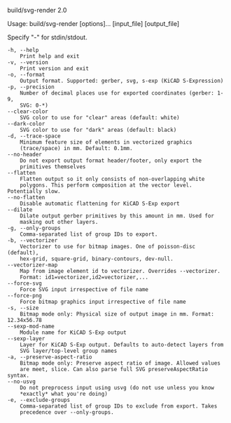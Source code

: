 build/svg-render 2.0

Usage: build/svg-render [options]... [input_file] [output_file]

Specify "-" for stdin/stdout.

    -h, --help
        Print help and exit
    -v, --version
        Print version and exit
    -o, --format
        Output format. Supported: gerber, svg, s-exp (KiCAD S-Expression)
    -p, --precision
        Number of decimal places use for exported coordinates (gerber: 1-9,
        SVG: 0-*)
    --clear-color
        SVG color to use for "clear" areas (default: white)
    --dark-color
        SVG color to use for "dark" areas (default: black)
    -d, --trace-space
        Minimum feature size of elements in vectorized graphics
        (trace/space) in mm. Default: 0.1mm.
    --no-header
        Do not export output format header/footer, only export the
        primitives themselves
    --flatten
        Flatten output so it only consists of non-overlapping white
        polygons. This perform composition at the vector level. Potentially slow.
    --no-flatten
        Disable automatic flattening for KiCAD S-Exp export
    --dilate
        Dilate output gerber primitives by this amount in mm. Used for
        masking out other layers.
    -g, --only-groups
        Comma-separated list of group IDs to export.
    -b, --vectorizer
        Vectorizer to use for bitmap images. One of poisson-disc (default),
        hex-grid, square-grid, binary-contours, dev-null.
    --vectorizer-map
        Map from image element id to vectorizer. Overrides --vectorizer.
        Format: id1=vectorizer,id2=vectorizer,...
    --force-svg
        Force SVG input irrespective of file name
    --force-png
        Force bitmap graphics input irrespective of file name
    -s, --size
        Bitmap mode only: Physical size of output image in mm. Format: 12.34x56.78
    --sexp-mod-name
        Module name for KiCAD S-Exp output
    --sexp-layer
        Layer for KiCAD S-Exp output. Defaults to auto-detect layers from
        SVG layer/top-level group names
    -a, --preserve-aspect-ratio
        Bitmap mode only: Preserve aspect ratio of image. Allowed values
        are meet, slice. Can also parse full SVG preserveAspectRatio syntax.
    --no-usvg
        Do not preprocess input using usvg (do not use unless you know
        *exactly* what you're doing)
    -e, --exclude-groups
        Comma-separated list of group IDs to exclude from export. Takes
        precedence over --only-groups.

